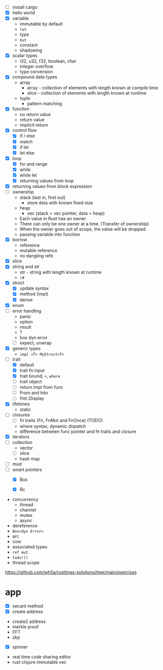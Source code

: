 -   [ ] install cargo
-   [x] hello world
-   [x] variable
    -   immutable by default
    -   `let`
    -   type
    -   `mut`
    -   constant
    -   shadowing
-   [x] scalar types
    -   i32, u32, f32, boolean, char
    -   integer overflow
    -   type conversion
-   [x] compound data types
    -   array
        -   array - collection of elements with length known at compile time
        -   slice - collection of elements with length known at runtime
    -   tuple
        -   pattern matching
-   [x] function
    -   no return value
    -   return value
    -   implicit return
-   [x] control flow
    -   [x] if / else
    -   [x] match
    -   [x] if let
    -   [x] let else
-   [x] loop
    -   [x] for and range
    -   [x] while
    -   [x] while let
    -   [x] returning values from loop
-   [x] returning values from block expression
-   [ ] ownership
    -   stack (last in, first out)
        -   store data with known fixed size
    -   heap
        -   vec (stack = vec pointer, data = heap)
    -   Each value in Rust has an owner.
    -   There can only be one owner at a time. (Transfer of ownership)
    -   When the owner goes out of scope, the value will be dropped.
    -   passing variable into function
-   [x] borrow
    -   reference
    -   mutable reference
    -   no dangling refe
-   [x] slice
-   [x] string and str
    -   str - string with length known at runtime
    - `r#`
-   [x] struct
    -   [x] update syntax
    -   [x] method (impl)
    -   [x] derive
-   [x] enum
-   [ ] error handling
    -   panic
    -   option
    -   result
    -   ?
    -   box dyn error
    -   [ ] expect, unwrap
-   [x] generic types
    - `impl <T> MyStruct<T>`
-   [ ] trait
    -   [x] default
    -   [x] trait fn input
    -   [x] trait bound, `+`, `where`
    -   [ ] trait object
    - [ ] return impl from func
    - [ ] From and Into
    - [ ] fmt::Display
-   [x] lifetimes
    -   static
-   [ ] closures
    - [ ] fn traits (Fn, FnMut and FnOnce) (TODO)
    -   where syntax, dynamic dispatch
    -   difference between func pointer and fn traits and closure
-   [x] iterators
-   [ ] collection
    -   vector
    -   [ ] slice
    -   hash map
-   [ ] mod
- [ ] smart pointers
    - [x] Box
    - [x] Rc
    

- concurrency
  - thread
  - channel
  - mutex
  - async
- dereference
- `Box<dyn Error>`
- arc
- cow
- associated types
- `ref mut`
- `todo!()`
- thread scope

https://github.com/wh5a/rustlings-solutions/tree/main/exercises

# app

- [x] secant method
- [x] create address
- create2 address
- merkle proof
- FFT
- zkp
- [x] spinner
- real time code sharing editor
- rust clojure immutable vec

